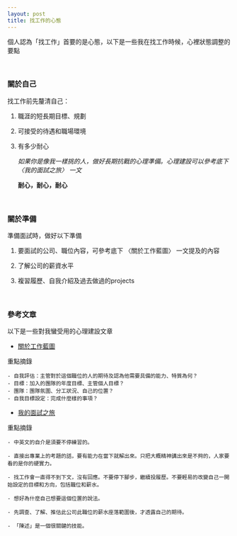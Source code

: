 ```yaml
---
layout: post
title: 找工作的心態
---
```


個人認為「找工作」首要的是心態，以下是一些我在找工作時候，心裡狀態調整的要點

<!-- more -->
<br>

### 關於自己  

找工作前先釐清自己：

1. 職涯的短長期目標、規劃

2. 可接受的待遇和職場環境

3. 有多少耐心

      _如果你是像我一樣挑的人，做好長期抗戰的心理準備。心理建設可以參考底下 〈我的面試之旅〉 一文_
      
      **耐心，耐心，耐心**  

<br>

### 關於準備  

準備面試時，做好以下準備

1. 要面試的公司、職位內容，可參考底下 〈關於工作藍圖〉 一文提及的內容

2. 了解公司的薪資水平

3. 複習履歷、自我介紹及過去做過的projects  

<br>

### 參考文章  

以下是一些對我蠻受用的心理建設文章

* [關於工作藍圖](https://www.facebook.com/notes/yueh-chia-wu/關於工作藍圖/1861597853911092/)

重點摘錄
```
- 自我評估：主管對於這個職位的人的期待及認為他需要具備的能力、特質為何？
- 目標：加入的團隊的年度目標、主管個人目標？
- 團隊：團隊氛圍、分工狀況、自己的位置？
- 自我目標設定：完成什麼樣的事項？
```

* [我的面試之旅](https://www.ptt.cc/bbs/Tech_Job/M.1522466641.A.2FC.html)

重點摘錄
```
- 中英文的自介是須要不停練習的。

- 直接出專業上的考題的話，要有能力在當下就解出來。只把大概精神講出來是不夠的，人家要看的是你的硬實力。

- 找工作會一直得不到下文，沒有回應。不要停下腳步，繼續投履歷。不要輕易的改變自己一開始設定的目標和方向，包括職位和薪水。

- 想好為什麼自己想要這個位置的說法。

- 先調查、了解、推估此公司此職位的薪水座落範圍後，才透露自己的期待。

- 「陳述」是一個很關鍵的技能。
```
